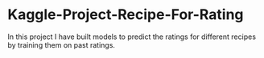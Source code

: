 # Kaggle-Project-Recipe-For-Rating
In this project I have built models to predict the ratings for different recipes by training them on past ratings.
